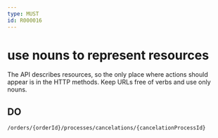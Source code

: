 ```yaml
---
type: MUST
id: R000016
---
```


# use nouns to represent resources

The API describes resources, so the only place where actions should appear is in the HTTP methods.
Keep URLs free of verbs and use only nouns.

## DO

`/orders/{orderId}/processes/cancelations/{cancelationProcessId}`
